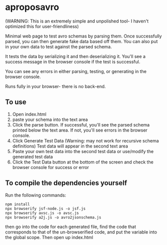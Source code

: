 # aproposavro

(WARNING: This is an extremely simple and unpolished tool- I haven't optimized this for user-friendliness)

Minimal web page to test avro schemas by parsing them. Once successfully parsed, you can then generate fake data based off them. You can also put in your own data to test against the parsed schema.

It tests the data by serializing it and then deserializing it. You'll see a success message in the browser console if the test is successful.

You can see any errors in either parsing, testing, or generating in the browser console.

Runs fully in your browser- there is no back-end.

## To use

1. Open index.html
2. paste your schema into the text area
3. Click the parse button. If successful, you'll see the parsed schema printed below the text area. If not, you'll see errors in the browser console.
4. Click Generate Test Data (Warning: may not work for recursive schema definitions) Test data will appear in the second text area
5. Paste your own test data into the second test data or use/modify the generated test data
6. Click the Test Data button at the bottom of the screen and check the browser console for success or error

## To compile the dependencies yourself
Run the following commands:
```
npm install
npx browserify jsf-node.js -o jsf.js
npx browserify avsc.js -o avsc.js
npx browserify a2j.js -o avro2jsonschema.js
```
then go into the code for each generated file, find the code that corresponds to that of the un-browserified code, and put the variable into the global scope. Then open up index.html

